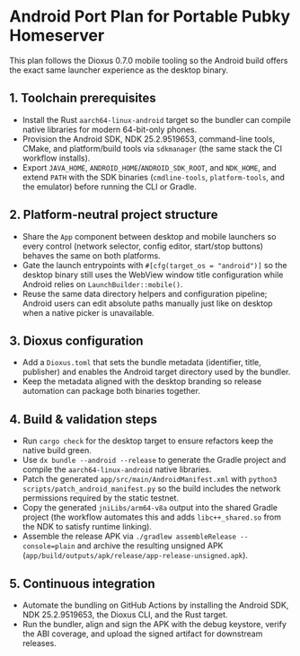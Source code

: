 # Android Port Plan for Portable Pubky Homeserver

This plan follows the Dioxus 0.7.0 mobile tooling so the Android build offers the exact same launcher experience as the desktop binary.

## 1. Toolchain prerequisites
- Install the Rust `aarch64-linux-android` target so the bundler can compile native libraries for modern 64-bit-only phones.
- Provision the Android SDK, NDK 25.2.9519653, command-line tools, CMake, and platform/build tools via `sdkmanager` (the same stack the CI workflow installs).
- Export `JAVA_HOME`, `ANDROID_HOME`/`ANDROID_SDK_ROOT`, and `NDK_HOME`, and extend `PATH` with the SDK binaries (`cmdline-tools`, `platform-tools`, and the emulator) before running the CLI or Gradle.

## 2. Platform-neutral project structure
- Share the `App` component between desktop and mobile launchers so every control (network selector, config editor, start/stop buttons) behaves the same on both platforms.
- Gate the launch entrypoints with `#[cfg(target_os = "android")]` so the desktop binary still uses the WebView window title configuration while Android relies on `LaunchBuilder::mobile()`.
- Reuse the same data directory helpers and configuration pipeline; Android users can edit absolute paths manually just like on desktop when a native picker is unavailable.

## 3. Dioxus configuration
- Add a `Dioxus.toml` that sets the bundle metadata (identifier, title, publisher) and enables the Android target directory used by the bundler.
- Keep the metadata aligned with the desktop branding so release automation can package both binaries together.

## 4. Build & validation steps
- Run `cargo check` for the desktop target to ensure refactors keep the native build green.
- Use `dx bundle --android --release` to generate the Gradle project and compile the `aarch64-linux-android` native libraries.
- Patch the generated `app/src/main/AndroidManifest.xml` with `python3 scripts/patch_android_manifest.py` so the build includes the network permissions required by the static testnet.
- Copy the generated `jniLibs/arm64-v8a` output into the shared Gradle project (the workflow automates this and adds `libc++_shared.so` from the NDK to satisfy runtime linking).
- Assemble the release APK via `./gradlew assembleRelease --console=plain` and archive the resulting unsigned APK (`app/build/outputs/apk/release/app-release-unsigned.apk`).

## 5. Continuous integration
- Automate the bundling on GitHub Actions by installing the Android SDK, NDK 25.2.9519653, the Dioxus CLI, and the Rust target.
- Run the bundler, align and sign the APK with the debug keystore, verify the ABI coverage, and upload the signed artifact for downstream releases.
